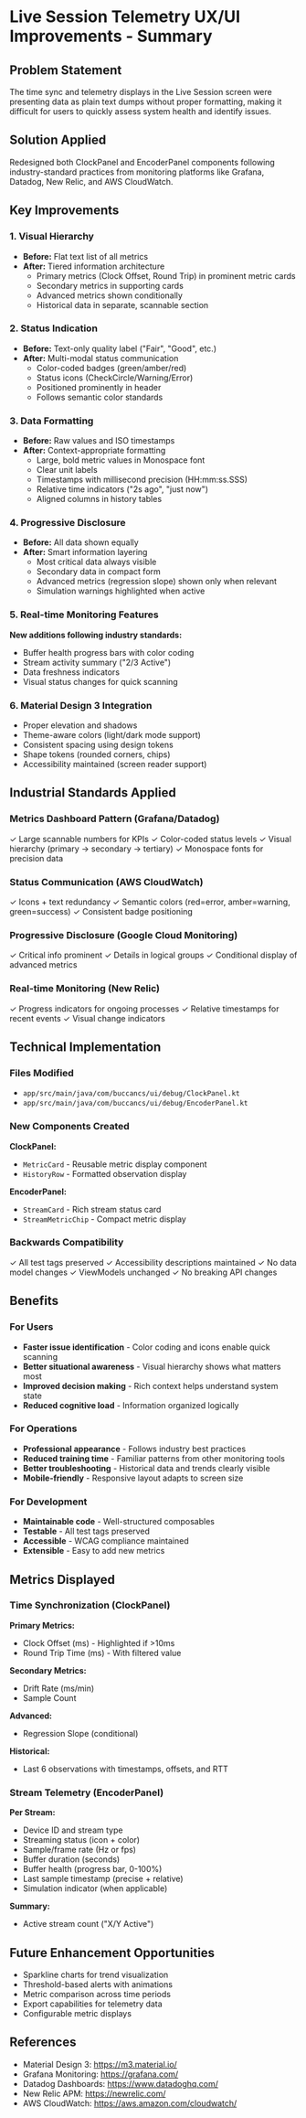 # Live Session Telemetry UX/UI Improvements - Summary

## Problem Statement
The time sync and telemetry displays in the Live Session screen were presenting data as plain text dumps without proper formatting, making it difficult for users to quickly assess system health and identify issues.

## Solution Applied
Redesigned both ClockPanel and EncoderPanel components following industry-standard practices from monitoring platforms like Grafana, Datadog, New Relic, and AWS CloudWatch.

## Key Improvements

### 1. Visual Hierarchy
- **Before:** Flat text list of all metrics
- **After:** Tiered information architecture
  - Primary metrics (Clock Offset, Round Trip) in prominent metric cards
  - Secondary metrics in supporting cards
  - Advanced metrics shown conditionally
  - Historical data in separate, scannable section

### 2. Status Indication
- **Before:** Text-only quality label ("Fair", "Good", etc.)
- **After:** Multi-modal status communication
  - Color-coded badges (green/amber/red)
  - Status icons (CheckCircle/Warning/Error)
  - Positioned prominently in header
  - Follows semantic color standards

### 3. Data Formatting
- **Before:** Raw values and ISO timestamps
- **After:** Context-appropriate formatting
  - Large, bold metric values in Monospace font
  - Clear unit labels
  - Timestamps with millisecond precision (HH:mm:ss.SSS)
  - Relative time indicators ("2s ago", "just now")
  - Aligned columns in history tables

### 4. Progressive Disclosure
- **Before:** All data shown equally
- **After:** Smart information layering
  - Most critical data always visible
  - Secondary data in compact form
  - Advanced metrics (regression slope) shown only when relevant
  - Simulation warnings highlighted when active

### 5. Real-time Monitoring Features
**New additions following industry standards:**
- Buffer health progress bars with color coding
- Stream activity summary ("2/3 Active")
- Data freshness indicators
- Visual status changes for quick scanning

### 6. Material Design 3 Integration
- Proper elevation and shadows
- Theme-aware colors (light/dark mode support)
- Consistent spacing using design tokens
- Shape tokens (rounded corners, chips)
- Accessibility maintained (screen reader support)

## Industrial Standards Applied

### Metrics Dashboard Pattern (Grafana/Datadog)
✓ Large scannable numbers for KPIs
✓ Color-coded status levels
✓ Visual hierarchy (primary → secondary → tertiary)
✓ Monospace fonts for precision data

### Status Communication (AWS CloudWatch)
✓ Icons + text redundancy
✓ Semantic colors (red=error, amber=warning, green=success)
✓ Consistent badge positioning

### Progressive Disclosure (Google Cloud Monitoring)
✓ Critical info prominent
✓ Details in logical groups
✓ Conditional display of advanced metrics

### Real-time Monitoring (New Relic)
✓ Progress indicators for ongoing processes
✓ Relative timestamps for recent events
✓ Visual change indicators

## Technical Implementation

### Files Modified
- `app/src/main/java/com/buccancs/ui/debug/ClockPanel.kt`
- `app/src/main/java/com/buccancs/ui/debug/EncoderPanel.kt`

### New Components Created
**ClockPanel:**
- `MetricCard` - Reusable metric display component
- `HistoryRow` - Formatted observation display

**EncoderPanel:**
- `StreamCard` - Rich stream status card
- `StreamMetricChip` - Compact metric display

### Backwards Compatibility
✓ All test tags preserved
✓ Accessibility descriptions maintained
✓ No data model changes
✓ ViewModels unchanged
✓ No breaking API changes

## Benefits

### For Users
- **Faster issue identification** - Color coding and icons enable quick scanning
- **Better situational awareness** - Visual hierarchy shows what matters most
- **Improved decision making** - Rich context helps understand system state
- **Reduced cognitive load** - Information organized logically

### For Operations
- **Professional appearance** - Follows industry best practices
- **Reduced training time** - Familiar patterns from other monitoring tools
- **Better troubleshooting** - Historical data and trends clearly visible
- **Mobile-friendly** - Responsive layout adapts to screen size

### For Development
- **Maintainable code** - Well-structured composables
- **Testable** - All test tags preserved
- **Accessible** - WCAG compliance maintained
- **Extensible** - Easy to add new metrics

## Metrics Displayed

### Time Synchronization (ClockPanel)
**Primary Metrics:**
- Clock Offset (ms) - Highlighted if >10ms
- Round Trip Time (ms) - With filtered value

**Secondary Metrics:**
- Drift Rate (ms/min)
- Sample Count

**Advanced:**
- Regression Slope (conditional)

**Historical:**
- Last 6 observations with timestamps, offsets, and RTT

### Stream Telemetry (EncoderPanel)
**Per Stream:**
- Device ID and stream type
- Streaming status (icon + color)
- Sample/frame rate (Hz or fps)
- Buffer duration (seconds)
- Buffer health (progress bar, 0-100%)
- Last sample timestamp (precise + relative)
- Simulation indicator (when applicable)

**Summary:**
- Active stream count ("X/Y Active")

## Future Enhancement Opportunities
- Sparkline charts for trend visualization
- Threshold-based alerts with animations
- Metric comparison across time periods
- Export capabilities for telemetry data
- Configurable metric displays

## References
- Material Design 3: https://m3.material.io/
- Grafana Monitoring: https://grafana.com/
- Datadog Dashboards: https://www.datadoghq.com/
- New Relic APM: https://newrelic.com/
- AWS CloudWatch: https://aws.amazon.com/cloudwatch/
